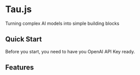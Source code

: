 # Tau.js
Turning complex AI models into simple building blocks

## Quick Start
Before you start, you need to have you OpenAI API Key ready.

## Features
